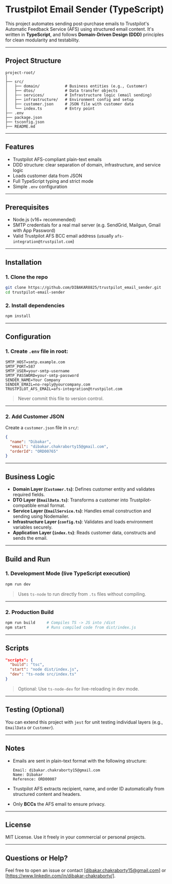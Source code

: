 # Trustpilot Email Sender (TypeScript)

This project automates sending post-purchase emails to Trustpilot's Automatic Feedback Service (AFS) using structured email content. It's written in **TypeScript**, and follows **Domain-Driven Design (DDD)** principles for clean modularity and testability.

---

## Project Structure

```
project-root/
│
├── src/
│   ├── domain/           # Business entities (e.g., Customer)
│   ├── dtos/             # Data transfer objects
│   ├── services/         # Infrastructure logic (email sending)
│   ├── infrastructure/   # Environment config and setup
│   ├── customer.json     # JSON file with customer data
│   └── index.ts          # Entry point
├── .env
├── package.json
├── tsconfig.json
├── README.md
```

---

## Features

- Trustpilot AFS-compliant plain-text emails
- DDD structure: clear separation of domain, infrastructure, and service logic
- Loads customer data from JSON
- Full TypeScript typing and strict mode
- Simple `.env` configuration

---

## Prerequisites

- Node.js (v16+ recommended)
- SMTP credentials for a real mail server (e.g. SendGrid, Mailgun, Gmail with App Password)
- Valid Trustpilot AFS BCC email address (usually `afs-integration@trustpilot.com`)

---

## Installation

### 1. Clone the repo

```bash
git clone https://github.com/DIBAKAR8825/trustpilot_email_sender.git
cd trustpilot-email-sender
```

### 2. Install dependencies

```bash
npm install
```

---

## Configuration

### 1. Create `.env` file in root:

```env
SMTP_HOST=smtp.example.com
SMTP_PORT=587
SMTP_USER=your-smtp-username
SMTP_PASSWORD=your-smtp-password
SENDER_NAME=Your Company
SENDER_EMAIL=no-reply@yourcompany.com
TRUSTPILOT_AFS_EMAIL=afs-integration@trustpilot.com
```

> Never commit this file to version control.

---

### 2. Add Customer JSON

Create a `customer.json` file in `src/`:

```json
{
  "name": "Dibakar",
  "email": "dibakar.chakraborty15@gmail.com",
  "orderId": "ORD00765"
}
```

---

## Business Logic

- **Domain Layer (`Customer.ts`)**: Defines customer entity and validates required fields.
- **DTO Layer (`EmailData.ts`)**: Transforms a customer into Trustpilot-compatible email format.
- **Service Layer (`EmailService.ts`)**: Handles email construction and sending using Nodemailer.
- **Infrastructure Layer (`config.ts`)**: Validates and loads environment variables securely.
- **Application Layer (`index.ts`)**: Reads customer data, constructs and sends the email.

---

## Build and Run

### 1. Development Mode (live TypeScript execution)

```bash
npm run dev
```

> Uses `ts-node` to run directly from `.ts` files without compiling.

---

### 2. Production Build

```bash
npm run build     # Compiles TS -> JS into /dist
npm start         # Runs compiled code from dist/index.js
```

---

## Scripts

```json
"scripts": {
  "build": "tsc",
  "start": "node dist/index.js",
  "dev": "ts-node src/index.ts"
}
```

> Optional: Use `ts-node-dev` for live-reloading in dev mode.

---

## Testing (Optional)

You can extend this project with `jest` for unit testing individual layers (e.g., `EmailData` or `Customer`).

---

## Notes

- Emails are sent in plain-text format with the following structure:

  ```
  Email: dibakar.chakraborty15@gmail.com
  Name: Dibakar
  Reference: ORD00007
  ```

- Trustpilot AFS extracts recipient, name, and order ID automatically from structured content and headers.
- Only **BCCs** the AFS email to ensure privacy.

---

## License

MIT License. Use it freely in your commercial or personal projects.

---

## Questions or Help?

Feel free to open an issue or contact [dibakar.chakraborty15@gmail.com] or [https://www.linkedin.com/in/dibakar-chakraborty/].